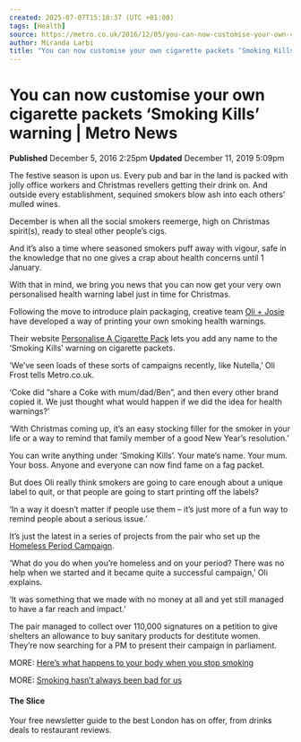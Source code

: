 ```yaml
---
created: 2025-07-07T15:18:37 (UTC +01:00)
tags: [Health]
source: https://metro.co.uk/2016/12/05/you-can-now-customise-your-own-cigarette-packets-which-is-nice-6302293/
author: Miranda Larbi
title: "You can now customise your own cigarette packets ‘Smoking Kills’ warning | Metro News"
---
```


# You can now customise your own cigarette packets ‘Smoking Kills’ warning | Metro News

[](https://metro.co.uk/author/miranda-larbi-for-metro-co-uk/)

**Published** December 5, 2016 2:25pm **Updated** December 11, 2019 5:09pm

The festive season is upon us. Every pub and bar in the land is packed with jolly office workers and Christmas revellers getting their drink on. And outside every establishment, sequined smokers blow ash into each others’ mulled wines.

December is when all the social smokers reemerge, high on Christmas spirit(s), ready to steal other people’s cigs.

And it’s also a time where seasoned smokers puff away with vigour, safe in the knowledge that no one gives a crap about health concerns until 1 January.

With that in mind, we bring you news that you can now get your very own personalised health warning label just in time for Christmas.

Following the move to introduce plain packaging, creative team [Oli + Josie](http://oliandjosie.com/about/) have developed a way of printing your own smoking health warnings.

Their website [Personalise A Cigarette Pack](http://personaliseacigarettepack.oliandjosie.com/) lets you add any name to the ‘Smoking Kills’ warning on cigarette packets.

‘We’ve seen loads of these sorts of campaigns recently, like Nutella,’ Oli Frost tells Metro.co.uk.

‘Coke did “share a Coke with mum/dad/Ben”, and then every other brand copied it. We just thought what would happen if we did the idea for health warnings?’

‘With Christmas coming up, it’s an easy stocking filler for the smoker in your life or a way to remind that family member of a good New Year’s resolution.’

You can write anything under ‘Smoking Kills’. Your mate’s name. Your mum. Your boss. Anyone and everyone can now find fame on a fag packet.

But does Oli really think smokers are going to care enough about a unique label to quit, or that people are going to start printing off the labels?

‘In a way it doesn’t matter if people use them – it’s just more of a fun way to remind people about a serious issue.’

It’s just the latest in a series of projects from the pair who set up the [Homeless Period Campaign](http://oliandjosie.com/thehomelessperiod/).

‘What do you do when you’re homeless and on your period? There was no help when we started and it became quite a successful campaign,’ Oli explains.

‘It was something that we made with no money at all and yet still managed to have a far reach and impact.’

The pair managed to collect over 110,000 signatures on a petition to give shelters an allowance to buy sanitary products for destitute women. They’re now searching for a PM to present their campaign in parliament.

MORE: [Here’s what happens to your body when you stop smoking](https://metro.co.uk/2016/10/05/heres-what-happens-to-your-body-when-you-stop-smoking-6170778/?ico=more_text_links)

MORE: [Smoking hasn’t always been bad for us](https://metro.co.uk/2016/08/03/smoking-hasnt-always-been-bad-for-us-6044891/?ico=more_text_links)

#### The Slice

Your free newsletter guide to the best London has on offer, from drinks deals to restaurant reviews.
